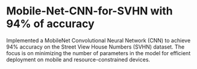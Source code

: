 # Mobile-Net-CNN-for-SVHN with 94% of accuracy
Implemented a MobileNet Convolutional Neural Network (CNN) to achieve 94% accuracy on the Street View House Numbers (SVHN) dataset. The focus is on minimizing the number of parameters in the model for efficient deployment on mobile and resource-constrained devices.
